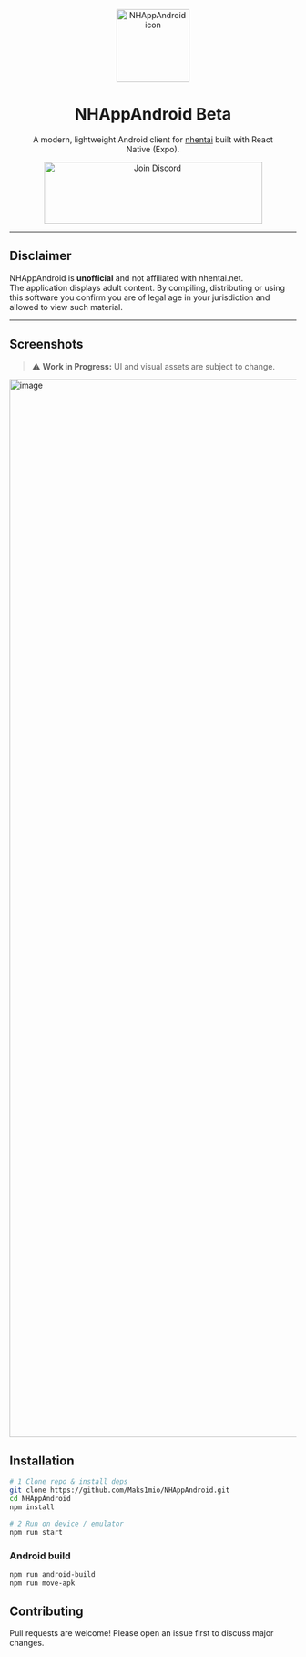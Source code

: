<!-- Title & Hero image -->
<p align="center">
  <img src="https://github.com/user-attachments/assets/5f013a0e-2b92-4e24-8ae6-fdd34c99c511" alt="NHAppAndroid icon" width="128" height="128"/>
</p>

<h1 align="center">NHAppAndroid Beta</h1>
<p align="center">
  A modern, lightweight Android client for <a href="https://nhentai.net">nhentai</a> built with React Native&nbsp;(Expo).
</p>

<p align="center">
  <a href="https://discord.gg/VnxH7yfPqf" target="_blank">
    <img
      width="383"
      height="108"
      alt="Join Discord"
      src="https://github.com/user-attachments/assets/9a0e3a8f-498e-4b2e-900a-96381f642d3c"
    />
  </a>
</p>


--- 

## Disclaimer
NHAppAndroid is **unofficial** and not affiliated with nhentai.net.  
The application displays adult content. By compiling, distributing or using this software you confirm you are of legal age in your jurisdiction and allowed to view such material.

--- 

## Screenshots

> ⚠️ **Work in Progress:** UI and visual assets are subject to change.

<img width="2394" height="1855" alt="image" src="https://github.com/user-attachments/assets/a683fae6-57c8-404a-9ef7-a6eede08380a" />



## Installation

```bash
# 1 Clone repo & install deps
git clone https://github.com/Maks1mio/NHAppAndroid.git
cd NHAppAndroid
npm install

# 2 Run on device / emulator
npm run start
```

### Android build
```bash
npm run android-build
npm run move-apk
```

## Contributing
Pull requests are welcome! Please open an issue first to discuss major changes.
